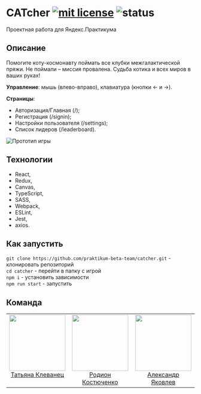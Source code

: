 # CATcher [![mit license](https://img.shields.io/badge/license-MIT-50CB22.svg)](https://opensource.org/licenses/MIT) ![status](https://img.shields.io/badge/status-pre--alpha-red)

Проектная работа для Яндекс.Практикума

## Описание

  Помогите коту-космонавту поймать все клубки межгалактической пряжи. Не поймали &ndash; миссия провалена. 
  Судьба котика и всех миров в ваших руках! <br/>
  
**Управление**: мышь (влево-вправо), клавиатура (кнопки &larr; и &rarr;).

**Страницы**: 
- Авторизация/Главная (/);
- Регистрация (/signin);
- Настройки пользователя (/settings);
- Список лидеров (/leaderboard).

![Прототип игры](https://downloader.disk.yandex.ru/preview/54407e0a9ccbb8add34081325792372ce5f35e3a7fe50fd482396dd0d54d7e85/5f57ae69/NWhCodiNGdupRBKAvbR3sswlVxF9h7ybcM6JexvkdjzWX5FVruu6D9PZyu7HpgvalveY4DHb7GLmCqyoDfccnw==?uid=0&filename=2020-09-08_15-11-48.png&disposition=inline&hash=&limit=0&content_type=image%2Fpng&tknv=v2&owner_uid=320594280&size=2048x2048)

## Технологии
- React,
- Redux,
- Canvas,
- TypeScript,
- SASS,
- Webpack,
- ESLint,
- Jest,
- axios.

## Как запустить
`git clone https://github.com/praktikum-beta-team/catcher.git` - клонировать репозиторий<br/>
`cd catcher` - перейти в папку с игрой<br/>
`npm i` - установить зависимости<br/>
`npm run start` - запустить<br/>


## Команда
<table>
  <tbody>
    <tr>
      <td align="center" valign="top">
        <img width="150" height="150" src="https://github.com/Ortiz1221.png?s=150">
        <br>
        <a href="https://github.com/Ortiz1221">Татьяна Клеванец</a>
      </td>
      <td align="center" valign="top">
        <img width="150" height="150" src="https://github.com/0151.png?s=150">
        <br>
        <a href="https://github.com/0151">Родион Костюченко</a>
      </td>
      <td align="center" valign="top">
        <img width="150" height="150" src="https://github.com/aleksandr-yakovlev.png?s=150">
        <br>
        <a href="https://github.com/aleksandr-yakovlev">Александр Яковлев</a>
      </td>
     </tr>
  </tbody>
</table>
